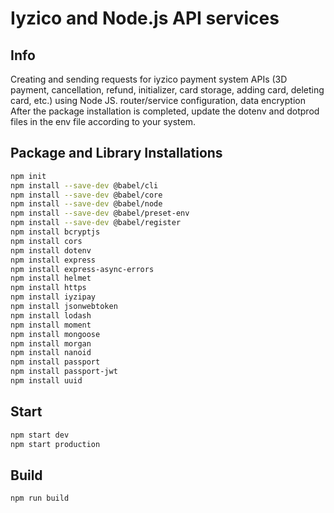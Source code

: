 # Iyzico and Node.js API services 
## Info
  Creating and sending requests for iyzico payment system APIs (3D payment, cancellation, refund, initializer, card storage, adding card, deleting card, etc.) using Node JS. router/service configuration, data encryption
  After the package installation is completed, update the dotenv and dotprod files in the env file according to your system.

## Package and Library Installations
```bash
npm init
npm install --save-dev @babel/cli
npm install --save-dev @babel/core
npm install --save-dev @babel/node
npm install --save-dev @babel/preset-env
npm install --save-dev @babel/register
npm install bcryptjs
npm install cors
npm install dotenv
npm install express
npm install express-async-errors
npm install helmet
npm install https
npm install iyzipay
npm install jsonwebtoken
npm install lodash
npm install moment
npm install mongoose
npm install morgan
npm install nanoid
npm install passport
npm install passport-jwt
npm install uuid
```
## Start
```bash
npm start dev
npm start production
```
## Build
```bash
npm run build
```
